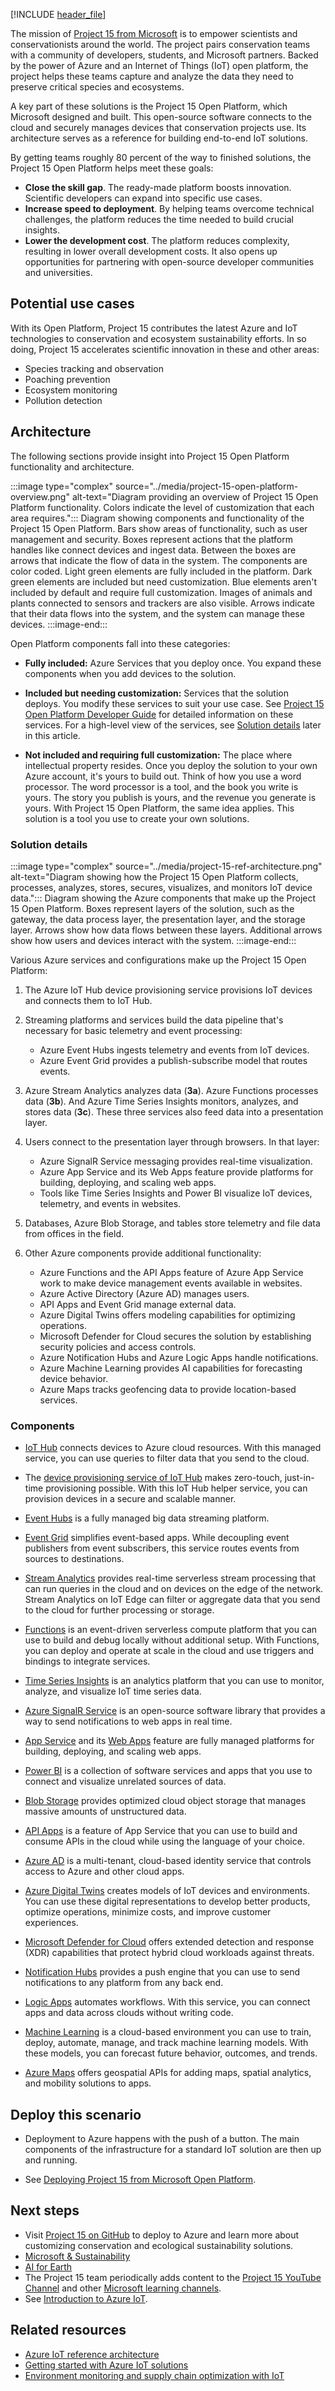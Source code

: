 [!INCLUDE [header_file](../../../includes/sol-idea-header.md)]

The mission of [Project 15 from Microsoft][Project 15 from Microsoft] is to empower scientists and conservationists around the world. The project pairs conservation teams with a community of developers, students, and Microsoft partners. Backed by the power of Azure and an Internet of Things (IoT) open platform, the project helps these teams capture and analyze the data they need to preserve critical species and ecosystems.

A key part of these solutions is the Project 15 Open Platform, which Microsoft designed and built. This open-source software connects to the cloud and securely manages devices that conservation projects use. Its architecture serves as a reference for building end-to-end IoT solutions.

By getting teams roughly 80 percent of the way to finished solutions, the Project 15 Open Platform helps meet these goals:

- **Close the skill gap**. The ready-made platform boosts innovation. Scientific developers can expand into specific use cases.
- **Increase speed to deployment**. By helping teams overcome technical challenges, the platform reduces the time needed to build crucial insights.
- **Lower the development cost**. The platform reduces complexity, resulting in lower overall development costs. It also opens up opportunities for partnering with open-source developer communities and universities.

## Potential use cases

With its Open Platform, Project 15 contributes the latest Azure and IoT technologies to conservation and ecosystem sustainability efforts. In so doing, Project 15 accelerates scientific innovation in these and other areas:

- Species tracking and observation
- Poaching prevention
- Ecosystem monitoring
- Pollution detection

## Architecture

The following sections provide insight into Project 15 Open Platform functionality and architecture.

:::image type="complex" source="../media/project-15-open-platform-overview.png" alt-text="Diagram providing an overview of Project 15 Open Platform functionality. Colors indicate the level of customization that each area requires.":::
Diagram showing components and functionality of the Project 15 Open Platform. Bars show areas of functionality, such as user management and security. Boxes represent actions that the platform handles like connect devices and ingest data. Between the boxes are arrows that indicate the flow of data in the system. The components are color coded. Light green elements are fully included in the platform. Dark green elements are included but need customization. Blue elements aren't included by default and require full customization. Images of animals and plants connected to sensors and trackers are also visible. Arrows indicate that their data flows into the system, and the system can manage these devices.
:::image-end:::

Open Platform components fall into these categories:

- **Fully included:** Azure Services that you deploy once. You expand these components when you add devices to the solution.

- **Included but needing customization:** Services that the solution deploys. You modify these services to suit your use case. See [Project 15 Open Platform Developer Guide][Project 15 Open Platform Developer Guide] for detailed information on these services. For a high-level view of the services, see [Solution details][Solution details] later in this article.

- **Not included and requiring full customization:** The place where intellectual property resides. Once you deploy the solution to your own Azure account, it's yours to build out. Think of how you use a word processor. The word processor is a tool, and the book you write is yours. The story you publish is yours, and the revenue you generate is yours. With Project 15 Open Platform, the same idea applies. This solution is a tool you use to create your own solutions.

### Solution details

:::image type="complex" source="../media/project-15-ref-architecture.png" alt-text="Diagram showing how the Project 15 Open Platform collects, processes, analyzes, stores, secures, visualizes, and monitors IoT device data.":::
Diagram showing the Azure components that make up the Project 15 Open Platform. Boxes represent layers of the solution, such as the gateway, the data process layer, the presentation layer, and the storage layer. Arrows show how data flows between these layers. Additional arrows show how users and devices interact with the system.
:::image-end:::

Various Azure services and configurations make up the Project 15 Open Platform:

1. The Azure IoT Hub device provisioning service provisions IoT devices and connects them to IoT Hub.

1. Streaming platforms and services build the data pipeline that's necessary for basic telemetry and event processing:

   - Azure Event Hubs ingests telemetry and events from IoT devices.
   - Azure Event Grid provides a publish-subscribe model that routes events.

1. Azure Stream Analytics analyzes data (**3a**). Azure Functions processes data (**3b**). And Azure Time Series Insights monitors, analyzes, and stores data (**3c**). These three services also feed data into a presentation layer.

1. Users connect to the presentation layer through browsers. In that layer:

   - Azure SignalR Service messaging provides real-time visualization.
   - Azure App Service and its Web Apps feature provide platforms for building, deploying, and scaling web apps.
   - Tools like Time Series Insights and Power BI visualize IoT devices, telemetry, and events in websites.

1. Databases, Azure Blob Storage, and tables store telemetry and file data from offices in the field.

1. Other Azure components provide additional functionality:

   - Azure Functions and the API Apps feature of Azure App Service work to make device management events available in websites.
   - Azure Active Directory (Azure AD) manages users.
   - API Apps and Event Grid manage external data.
   - Azure Digital Twins offers modeling capabilities for optimizing operations.
   - Microsoft Defender for Cloud secures the solution by establishing security policies and access controls.
   - Azure Notification Hubs and Azure Logic Apps handle notifications.
   - Azure Machine Learning provides AI capabilities for forecasting device behavior.
   - Azure Maps tracks geofencing data to provide location-based services.

### Components

- [IoT Hub][IoT Hub] connects devices to Azure cloud resources. With this managed service, you can use queries to filter data that you send to the cloud.

- The [device provisioning service of IoT Hub][device provisioning service of IoT Hub] makes zero-touch, just-in-time provisioning possible. With this IoT Hub helper service, you can provision devices in a secure and scalable manner.

- [Event Hubs][Event Hubs] is a fully managed big data streaming platform.

- [Event Grid][Event Grid] simplifies event-based apps. While decoupling event publishers from event subscribers, this service routes events from sources to destinations.

- [Stream Analytics][Stream Analytics] provides real-time serverless stream processing that can run queries in the cloud and on devices on the edge of the network. Stream Analytics on IoT Edge can filter or aggregate data that you send to the cloud for further processing or storage.

- [Functions][Functions] is an event-driven serverless compute platform that you can use to build and debug locally without additional setup. With Functions, you can deploy and operate at scale in the cloud and use triggers and bindings to integrate services.

- [Time Series Insights][Time Series Insights] is an analytics platform that you can use to monitor, analyze, and visualize IoT time series data.

- [Azure SignalR Service][Azure SignalR Service] is an open-source software library that provides a way to send notifications to web apps in real time.

- [App Service][App Service] and its [Web Apps][Web Apps] feature are fully managed platforms for building, deploying, and scaling web apps.

- [Power BI][Power BI] is a collection of software services and apps that you use to connect and visualize unrelated sources of data.

- [Blob Storage][Blob Storage] provides optimized cloud object storage that manages massive amounts of unstructured data.

- [API Apps][API Apps] is a feature of App Service that you can use to build and consume APIs in the cloud while using the language of your choice.

- [Azure AD][Azure AD] is a multi-tenant, cloud-based identity service that controls access to Azure and other cloud apps.

- [Azure Digital Twins][Azure Digital Twins] creates models of IoT devices and environments. You can use these digital representations to develop better products, optimize operations, minimize costs, and improve customer experiences.

- [Microsoft Defender for Cloud][Azure Defender] offers extended detection and response (XDR) capabilities that protect hybrid cloud workloads against threats.

- [Notification Hubs][Notification Hubs] provides a push engine that you can use to send notifications to any platform from any back end.

- [Logic Apps][Logic Apps] automates workflows. With this service, you can connect apps and data across clouds without writing code.

- [Machine Learning][Machine Learning] is a cloud-based environment you can use to train, deploy, automate, manage, and track machine learning models. With these models, you can forecast future behavior, outcomes, and trends.

- [Azure Maps][Azure Maps] offers geospatial APIs for adding maps, spatial analytics, and mobility solutions to apps.

## Deploy this scenario

- Deployment to Azure happens with the push of a button. The main components of the infrastructure for a standard IoT solution are then up and running.

- See [Deploying Project 15 from Microsoft Open Platform][Deploying Project 15 from Microsoft Open Platform].

## Next steps

- Visit [Project 15 on GitHub][Project 15 on GitHub] to deploy to Azure and learn more about customizing conservation and ecological sustainability solutions.
- [Microsoft & Sustainability][Microsoft & Sustainability]
- [AI for Earth][AI for Earth]
- The Project 15 team periodically adds content to the [Project 15 YouTube Channel][Project 15 YouTube Channel] and other [Microsoft learning channels][Microsoft learning channels].
- See [Introduction to Azure IoT][Introduction to Azure IoT].

## Related resources

- [Azure IoT reference architecture](/azure/architecture/reference-architectures/iot)
- [Getting started with Azure IoT solutions](/azure/architecture/reference-architectures/iot/iot-architecture-overview)
- [Environment monitoring and supply chain optimization with IoT](/azure/architecture/solution-ideas/articles/environment-monitoring-and-supply-chain-optimization)

[AI for Earth]: https://www.microsoft.com/ai/ai-for-earth
[API Apps]: https://azure.microsoft.com/services/app-service/api
[App Service]: https://azure.microsoft.com/services/app-service
[Azure AD]: /azure/active-directory/fundamentals/active-directory-whatis
[Azure Defender]: https://azure.microsoft.com/services/azure-defender
[Azure Digital Twins]: https://azure.microsoft.com/services/digital-twins
[Azure Maps]: https://azure.microsoft.com/services/azure-maps
[Azure SignalR Service]: /aspnet/signalr/overview/getting-started/introduction-to-signalr
[Blob Storage]: /azure/storage/blobs/storage-blobs-introduction
[Deploying Project 15 from Microsoft Open Platform]: https://microsoft.github.io/project15/Deploy/Deployment.html
[device provisioning service of IoT Hub]: /azure/iot-dps
[Event Hubs]: /azure/event-hubs/event-hubs-about
[Event Grid]: https://azure.microsoft.com/services/event-grid
[Functions]: https://azure.microsoft.com/services/functions
[Introduction to Azure IoT]: /learn/paths/introduction-to-azure-iot
[IoT Hub]: https://azure.microsoft.com/services/iot-hub
[Logic Apps]: https://azure.microsoft.com/services/logic-apps
[Machine Learning]: /azure/machine-learning/overview-what-is-azure-ml
[Microsoft learning channels]: /learn
[Microsoft & Sustainability]: https://www.microsoft.com/sustainability
[Notification Hubs]: /azure/notification-hubs/notification-hubs-push-notification-overview
[Power BI]: /power-bi/fundamentals/power-bi-overview
[Project 15 on GitHub]: https://aka.ms/project15code
[Project 15 from Microsoft]: /shows/Azure-Videos/project-15
[Project 15 Open Platform Developer Guide]: https://microsoft.github.io/project15/Developer-Guide/DeveloperGuide.html
[Project 15 YouTube Channel]: https://aka.ms/project15video
[Solution details]: #solution-details
[Stream Analytics]: https://azure.microsoft.com/services/stream-analytics
[Time Series Insights]: https://azure.microsoft.com/services/time-series-insights
[Web Apps]: https://azure.microsoft.com/services/app-service/web